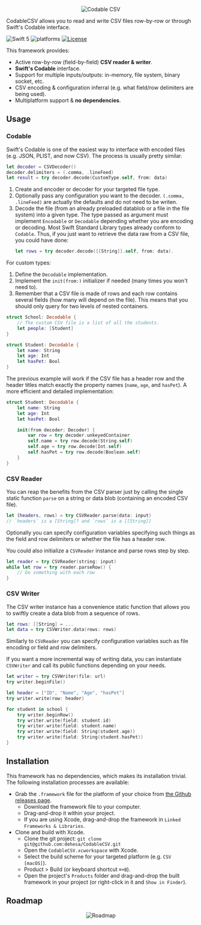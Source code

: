 <p align="center">
    <img src="Assets/CodableCSV.svg" alt="Codable CSV"/>
</p>

CodableCSV allows you to read and write CSV files row-by-row or through Swift's Codable interface.

![Swift 5](https://img.shields.io/badge/Swift-5-orange.svg) ![platforms](https://img.shields.io/badge/platforms-iOS%20%7C%20macOS%20%7C%20tvOS%20%7C%20watchOS-lightgrey.svg) [![License](http://img.shields.io/:license-mit-blue.svg)](http://doge.mit-license.org)

This framework provides:
- Active row-by-row (field-by-field) **CSV reader & writer**.
- **Swift's Codable** interface.
- Support for multiple inputs/outputs: in-memory, file system, binary socket, etc.
- CSV encoding & configuration inferral (e.g. what field/row delimiters are being used).
- Multiplatform support & **no dependencies**.

Usage
-------

### Codable

Swift's Codable is one of the easiest way to interface with encoded files (e.g. JSON, PLIST, and now CSV). The process is usually pretty similar.

```swift
let decoder = CSVDecoder()
decoder.delimiters = (.comma, .lineFeed)
let result = try decoder.decode(CustomType.self, from: data)
```

1. Create and encoder or decoder for your targeted file type.
2. Optionally pass any configuration you want to the decoder.
    `(.comma, .lineFeed)` are actually the defaults and do not need to be writen.
3. Decode the file (from an already preloaded datablob or a file in the file system) into a given type.
    The type passed as argument must implement `Encodable` or `Decodable` depending whether you are encoding or decoding. Most Swift Standard Library types already conform to `Codable`. Thus, if you just want to retrieve the data raw from a CSV file, you  could have done:
    ```swift
    let rows = try decoder.decode([[String]].self, from: data).
    ```

For custom types:

1. Define the `Decodable` implementation.
2. Implement the `init(from:)` initializer if needed (many times you won't need to).
3. Remember that a CSV file is made of rows and each row contains several fields (how many will depend on the file).
   This means that you should only query for two levels of nested containers.

```swift
struct School: Decodable {
    // The custom CSV file is a list of all the students.
    let people: [Student]
}

struct Student: Decodable {
    let name: String
    let age: Int
    let hasPet: Bool
}
```

The previous example will work if the CSV file has a header row and the header titles match exactly the property names (`name`, `age`, and `hasPet`). A more efficient and detailed implementation:

```swift
struct Student: Decodable {
    let name: String
    let age: Int
    let hasPet: Bool

    init(from decoder: Decoder) {
        var row = try decoder.unkeyedContainer
        self.name = try row.decode(String.self)
        self.age = try row.decode(Int.self)
        self.hasPet = try row.decode(Boolean.self)
    }
}
```


### CSV Reader

You can reap the benefits from the CSV parser just by calling the single static function `parse` on a string or data blob (containing an encoded CSV file).
```swift
let (headers, rows) = try CSVReader.parse(data: input)
// `headers` is a [String]? and `rows` is a [[String]]
```

Optionally you can specify configuration variables specifying such things as the field and row delimiters or whether the file has a header row.

You could also initialize a `CSVReader` instance and parse rows step by step.
```swift
let reader = try CSVReader(string: input)
while let row = try reader.parseRow() {
    // Do something with each row
}
```

### CSV Writer

The CSV writer instance has a convenience static function that allows you to swiftly create a data blob from a sequence of rows.
```swift
let rows: [[String] = ...
let data = try CSVWriter.data(rows: rows)
```

Similarly to `CSVReader` you can specify configuration variables such as file encoding or field and row delimiters.

If you want a more incremental way of writing data, you can instantiate `CSVWriter` and call its public functions depending on your needs.
```swift
let writer = try CSVWriter(file: url)
try writer.beginFile()

let header = ["ID", "Name", "Age", "hasPet"]
try writer.write(row: header)

for student in school {
    try writer.beginRow()
    try writer.write(field: student.id)
    try writer.write(field: student.name)
    try writer.write(field: String(student.age))
    try writer.write(field: String(student.hasPet))
}
```

Installation
------------

This framework has no dependencies, which makes its installation trivial. The following installation processes are available:

- Grab the `.framework` file for the platform of your choice from [the Github releases page](https://github.com/dehesa/CodableCSV/releases).
    - Download the framework file to your computer.
    - Drag-and-drop it within your project.
    - If you are using Xcode, drag-and-drop the framework in `Linked Frameworks & Libraries`.
- Clone and build with Xcode.
    - Clone the git project: `git clone git@github.com:dehesa/CodableCSV.git`
    - Open the `CodableCSV.xcworkspace` with Xcode.
    - Select the build scheme for your targeted platform (e.g. `CSV [macOS]`).
    - Product > Build (or keyboard shortcut `⌘+B`).
    - Open the project's `Products` folder and drag-and-drop the built framework in your project (or right-click in it and `Show in Finder`).

Roadmap
-------

<p align="center">
<img src="Assets/Roadmap.svg" alt="Roadmap"/>
</p>
